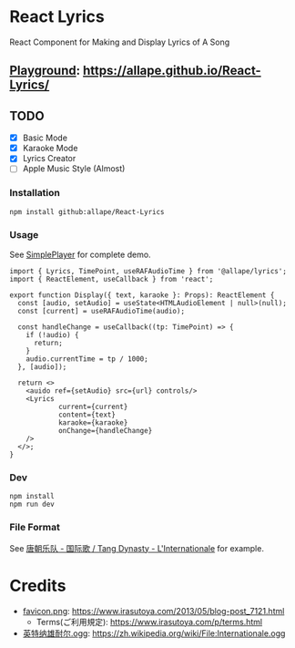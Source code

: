 # React Lyrics

React Component for Making and Display Lyrics of A Song

## [Playground](https://allape.github.io/React-Lyrics/): https://allape.github.io/React-Lyrics/

## TODO

- [x] Basic Mode
- [x] Karaoke Mode
- [x] Lyrics Creator
- [ ] Apple Music Style (Almost)

### Installation

```shell
npm install github:allape/React-Lyrics
```

### Usage

See [SimplePlayer](src/view/SimplePlayer/index.tsx) for complete demo.

```tsx
import { Lyrics, TimePoint, useRAFAudioTime } from '@allape/lyrics';
import { ReactElement, useCallback } from 'react';

export function Display({ text, karaoke }: Props): ReactElement {
  const [audio, setAudio] = useState<HTMLAudioElement | null>(null);
  const [current] = useRAFAudioTime(audio);

  const handleChange = useCallback((tp: TimePoint) => {
    if (!audio) {
      return;
    }
    audio.currentTime = tp / 1000;
  }, [audio]);

  return <>
    <auido ref={setAudio} src={url} controls/>
    <Lyrics
            current={current}
            content={text}
            karaoke={karaoke}
            onChange={handleChange}
    />
  </>;
}
```

### Dev

```shell
npm install
npm run dev
```

### File Format

See [唐朝乐队 - 国际歌 / Tang Dynasty - L'Internationale](example/%E5%94%90%E6%9C%9D%E4%B9%90%E9%98%9F%20-%20%E5%9B%BD%E9%99%85%E6%AD%8C.lrcp)
for example.

# Credits

- [favicon.png](public/favicon.png): https://www.irasutoya.com/2013/05/blog-post_7121.html
    - Terms(ご利用規定): https://www.irasutoya.com/p/terms.html
- [英特纳雄耐尔.ogg](public/%E8%8B%B1%E7%89%B9%E7%BA%B3%E9%9B%84%E8%80%90%E5%B0%94.ogg): https://zh.wikipedia.org/wiki/File:Internationale.ogg

